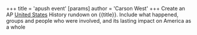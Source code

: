 +++
 title = 'apush event'
[params]
	author = 'Carson West'
+++
Create an AP [United States](./../united-states/) History rundown on {{title}}. Include what happened, groups and people who were involved, and its lasting impact on America as a whole